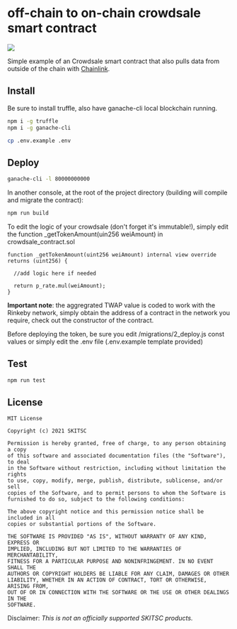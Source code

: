 # off-chain to on-chain crowdsale smart contract

<img src="https://img.shields.io/badge/solidity-6.7-green" />

Simple example of an Crowdsale smart contract that also pulls data from outside of the chain with <a href="https://chain.link/">Chainlink</a>.

## Install

Be sure to install truffle, also have ganache-cli local blockchain running.
```bash
npm i -g truffle
npm i -g ganache-cli

cp .env.example .env
```

## Deploy
```bash
ganache-cli -l 80000000000
```

In another console, at the root of the project directory (building will compile and migrate the contract):
```bash
npm run build
```

To edit the logic of your crowdsale (don't forget it's immutable!), simply edit the function _getTokenAmount(uin256 weiAmount) in crowdsale_contract.sol
```solidity
function _getTokenAmount(uint256 weiAmount) internal view override returns (uint256) {
        
  //add logic here if needed
		
  return p_rate.mul(weiAmount);
}
```
<strong>Important note</strong>: the aggregrated TWAP value is coded to work with the Rinkeby network, simply obtain the address of a contract in the network you require, check out the constructor of the contract.

Before deploying the token, be sure you edit /migrations/2_deploy.js const values or simply edit the .env file (.env.example template provided)

## Test

```bash
npm run test
```

## License
```text
MIT License

Copyright (c) 2021 SKITSC

Permission is hereby granted, free of charge, to any person obtaining a copy
of this software and associated documentation files (the "Software"), to deal
in the Software without restriction, including without limitation the rights
to use, copy, modify, merge, publish, distribute, sublicense, and/or sell
copies of the Software, and to permit persons to whom the Software is
furnished to do so, subject to the following conditions:

The above copyright notice and this permission notice shall be included in all
copies or substantial portions of the Software.

THE SOFTWARE IS PROVIDED "AS IS", WITHOUT WARRANTY OF ANY KIND, EXPRESS OR
IMPLIED, INCLUDING BUT NOT LIMITED TO THE WARRANTIES OF MERCHANTABILITY,
FITNESS FOR A PARTICULAR PURPOSE AND NONINFRINGEMENT. IN NO EVENT SHALL THE
AUTHORS OR COPYRIGHT HOLDERS BE LIABLE FOR ANY CLAIM, DAMAGES OR OTHER
LIABILITY, WHETHER IN AN ACTION OF CONTRACT, TORT OR OTHERWISE, ARISING FROM,
OUT OF OR IN CONNECTION WITH THE SOFTWARE OR THE USE OR OTHER DEALINGS IN THE
SOFTWARE.
```

Disclaimer: _This is not an officially supported SKITSC products._
